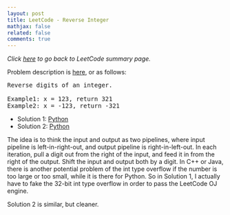 ```yaml
---
layout: post
title: LeetCode - Reverse Integer
mathjax: false
related: false
comments: true
---
```


_Click [here](./index.html) to go back to LeetCode summary page._

Problem description is [here](https://oj.leetcode.com/problems/reverse-integer/), or as follows: 

<pre>
Reverse digits of an integer.

Example1: x = 123, return 321
Example2: x = -123, return -321 
</pre>

* Solution 1: [Python](https://github.com/lijunhw/leetcode_practice/blob/master/reverse_integer_easy/Solution1.py)
* Solution 2: [Python](https://github.com/lijunhw/leetcode_practice/blob/master/reverse_integer_easy/Solution2.py)

The idea is to think the input and output as two pipelines, where input pipeline is left-in-right-out, and output pipeline is right-in-left-out. In each iteration, pull a digit out from the right of the input, and feed it in from the right of the output. Shift the input and output both by a digit. In C++ or Java, there is another potential problem of the int type overflow if the number is too large or too small, while it is there for Python. So in Solution 1, I actually have to fake the 32-bit int type overflow in order to pass the LeetCode OJ engine. 

Solution 2 is similar, but cleaner. 
